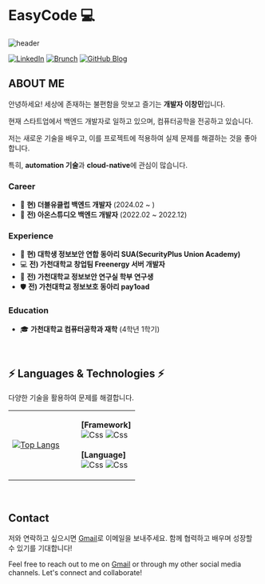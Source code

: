 # EasyCode 💻

![header](https://capsule-render.vercel.app/api?type=waving&color=gradient&height=200&section=header&text=EeeasyCode&fontSize=70)


[![LinkedIn](https://img.shields.io/badge/-LinkedIn-blue?style=flat-square&logo=Linkedin&logoColor=white&link=https://www.linkedin.com/in/창민-이-5300842a6/)](https://www.linkedin.com/in/창민-이-5300842a6/)
[![Brunch](https://img.shields.io/badge/-Brunch-black?style=flat-square&logo=brunch&logoColor=white&link=https://brunch.co.kr/@@312b5fefb78e448)](https://brunch.co.kr/@312b5fefb78e448)
[![GitHub Blog](https://img.shields.io/badge/-GitHub%20Blog-181717?style=flat-square&logo=github&logoColor=white&link=https://yourusername.github.io/)](https://EeeasyCode.github.io/)

## ABOUT ME

안녕하세요! 세상에 존재하는 불편함을 맛보고 즐기는 **개발자 이창민**입니다. 

현재 스타트업에서 백엔드 개발자로 일하고 있으며, 컴퓨터공학을 전공하고 있습니다.

저는 새로운 기술을 배우고, 이를 프로젝트에 적용하여 실제 문제를 해결하는 것을 좋아합니다. 

특히, **automation 기술**과 **cloud-native**에 관심이 많습니다.

### Career
- 💼 **현) 더블유클럽 백엔드 개발자** (2024.02 ~ )
- 🏢 **전) 아온스튜디오 백엔드 개발자** (2022.02 ~ 2022.12)

### Experience
- 🔐 **현) 대학생 정보보안 연합 동아리 SUA(SecurityPlus Union Academy)**
- 💻 **전) 가천대학교 창업팀 Freenergy 서버 개발자**
- 🏫 **전) 가천대학교 정보보안 연구실 학부 연구생**
- 🛡️ **전) 가천대학교 정보보호 동아리 pay1oad**

### Education
- 🎓 **가천대학교 컴퓨터공학과 재학** (4학년 1학기)

<br>

## ⚡️ Languages & Technologies ⚡️
다양한 기술을 활용하여 문제를 해결합니다.
<table>
  <tr>
    <td>
      <a href="https://github.com/eeeasycode">
        <img src="https://github-readme-stats.vercel.app/api/top-langs/?username=eeeasycode&hide=HTML,css,Python,c%2B%2B&layout=compact&theme=tokyonight" alt="Top Langs" />
      </a>
    </td>
    <td>
      <ul>
        <Strong> [Framework] </Strong> <br> <img alt="Css" src ="https://img.shields.io/badge/NestJS-E0234E.svg?&style=for-the-badge&logo=NestJS&logoColor=white"/> <img alt="Css" src ="https://img.shields.io/badge/SpringBoot-6DB33F?&style=for-the-badge&logo=SpringBoot&logoColor=white"/>
        <br><br>
        <Strong> [Language] </Strong> <br> <img alt="Css" src ="https://img.shields.io/badge/Typescript-3178C6.svg?&style=for-the-badge&logo=Typescript&logoColor=white"/> <img alt="Css" src ="https://img.shields.io/badge/Kotlin-7F52FF.svg?&style=for-the-badge&logo=Kotlin&logoColor=white"/>
      </ul>
    </td>
  </tr>
</table>

<br>

## Contact

저와 연락하고 싶으시면 [Gmail](mailto:your-email@gmail.com)로 이메일을 보내주세요. 함께 협력하고 배우며 성장할 수 있기를 기대합니다!

Feel free to reach out to me on [Gmail](mailto:your-email@gmail.com) or through my other social media channels. Let's connect and collaborate!
